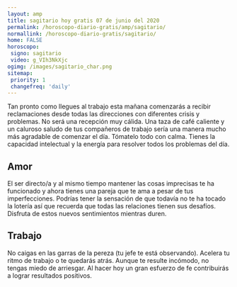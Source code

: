 ```yaml
---
layout: amp
title: sagitario hoy gratis 07 de junio del 2020 
permalink: /horoscopo-diario-gratis/amp/sagitario/
normallink: /horoscopo-diario-gratis/sagitario/
home: FALSE
horoscopo:
 signo: sagitario
 video: g_VIh3NkXjc
ogimg: /images/sagitario_char.png
sitemap:
 priority: 1
 changefreq: 'daily'
---
```



Tan pronto como llegues al trabajo esta mañana comenzarás a recibir reclamaciones desde todas las direcciones con diferentes crisis y problemas. No será una recepción muy cálida. Una taza de café caliente y un caluroso saludo de tus compañeros de trabajo sería una manera mucho más agradable de comenzar el día. Tómatelo todo con calma. Tienes la capacidad intelectual y la energía para resolver todos los problemas del día.

## Amor

El ser directo/a y al mismo tiempo mantener las cosas imprecisas te ha funcionado y ahora tienes una pareja que te ama a pesar de tus imperfecciones. Podrías tener la sensación de que todavía no te ha tocado la lotería así que recuerda que todas las relaciones tienen sus desafíos. Disfruta de estos nuevos sentimientos mientras duren.

## Trabajo

No caigas en las garras de la pereza (tu jefe te está observando). Acelera tu ritmo de trabajo o te quedarás atrás. Aunque te resulte incómodo, no tengas miedo de arriesgar. Al hacer hoy un gran esfuerzo de fe contribuirás a lograr resultados positivos.